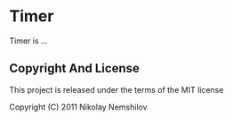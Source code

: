 # Timer

Timer is ...


## Copyright And License

This project is released under the terms of the MIT license

Copyright (C) 2011 Nikolay Nemshilov